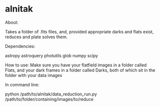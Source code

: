 # alnitak

About:

Takes a folder of .fits files, and, provided appropriate darks and flats exist, reduces and plate solves them.

Dependencies:

astropy
astroquery
photutils
glob
numpy
scipy

How to use:
Make sure you have your flatfield images in a folder called Flats, and your dark frames in a folder called Darks, both of which sit in the folder with your data images

In command line:

python /path/to/alnitak/data_reduction_run.py /path/to/folder/containing/images/to/reduce
